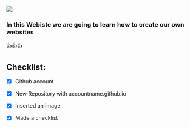 ![](https://web-assets.cdn.dealersolutions.com.au/modular.multisite.dealer.solutions/wp-content/uploads/sites/2121/2020/01/21072819/Vomo-Island-Fiji-Beach-front.jpg)
### In this Webiste we are going to learn how to create our own websites
👍👍👍

## Checklist:
- [x] Github account
- [x] New Repository with accountname.github.io
- [x] Inserted an image
- [x] Made a checklist


